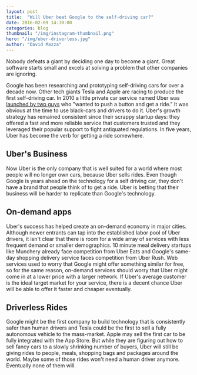 ```yaml
---
layout: post
title:  "Will Uber beat Google to the self-driving car?"
date: 2016-02-09 14:30:00
categories: blog
thumbnail: "/img/instagram-thumbnail.png"
hero: "/img/uber-driverless.jpg"
author: "David Mazza"
---
```


Nobody defeats a giant by deciding one day to become a giant. Great software starts small and excels at solving a problem that other companies are ignoring.

Google has been researching and prototyping self-driving cars for over a decade now. Other tech giants Tesla and Apple are racing to produce the first self-driving car. In 2010 a little private car service named Uber was [launched by two guys](https://newsroom.uber.com/5-years-travis-kalanick/) who "wanted to push a button and get a ride." It was obvious at the time to use black-cars and drivers to do it. Uber's growth strategy has remained consistent since their scrappy startup days: they offered a fast and more reliable service that customers trusted and they leveraged their popular support to fight antiquated regulations. In five years, Uber has become the verb for getting a ride somewhere.

## Uber's Business

Now Uber is the only company that is well suited for a world where most people will no longer own cars, because Uber sells rides. Even though Google is years ahead on the technology for a self driving car, they don't have a brand that people think of to get a ride. Uber is betting that their business will be harder to replicate than Google's technology.

## On-demand apps

Uber's success has helped create an on-demand economy in major cities. Although newer entrants can tap into the established labor pool of Uber drivers, it isn't clear that there is room for a wide array of services with less frequent demand or smaller demographics. 10 minute meal delivery startups like Munchery already face competition from Uber Eats and Google's same-day shopping delivery service faces competition from Uber Rush. Web services used to worry that Google might offer something similar for free, so for the same reason, on-demand services should worry that Uber might come in at a lower price with a larger network. If Uber's average customer is the ideal target market for your service, there is a decent chance Uber will be able to offer it faster and cheaper eventually.

## Driverless Rides

Google might be the first company to build technology that is consistently safer than human drivers and Tesla could be the first to sell a fully autonomous vehicle to the mass-market. Apple may sell the first car to be fully integrated with the App Store. But while they are figuring out how to sell fancy cars to a slowly shrinking number of buyers, Uber will still be giving rides to people, meals, shopping bags and packages around the world. Maybe some of those rides won't need a human driver anymore. Eventually none of them will.
